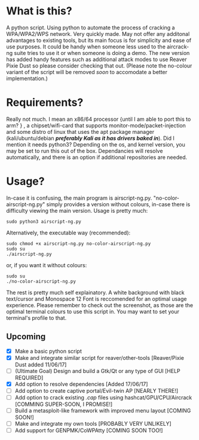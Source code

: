 # What is this?
A python script. Using python to automate the process of cracking a WPA/WPA2/WPS network. Very quickly made. May not offer any additonal advantages to existing tools, but its main focus is for simplicity and ease of use purposes. It could be handy when someone less used to the aircrack-ng suite tries to use it or when someone is doing a demo. The new version has added handy features such as additional attack modes to use Reaver Pixie Dust so please consider checking that out. (Please note the no-colour variant of the script will be removed *soon* to accomodate a better implementation.)
# Requirements?
Really not much. I mean an x86/64 processor {until I am able to port this to arm? } , a chipset/wifi-card that supports monitor-mode/packet-injection and some distro of linux that uses the apt package manager (kali/ubuntu/debian **_preferably Kali as it has drivers baked in_**). Did I mention it needs python3? Depending on the os, and kernel version, you may be set to run this out of the box. Dependancies will resolve automatically, and there is an option if additional repositories are needed.
# Usage?
In-case it is confusing, the main program is airscript-ng.py. "no-color-airscript-ng.py" simply provides a version without colours, in-case there is difficulty viewing the main version.
Usage is pretty much:
```
sudo python3 airscript-ng.py
```
Alternatively, the executable way (recommended): 
```
sudo chmod +x airscript-ng.py no-color-airscript-ng.py
sudo su
./airscript-ng.py
```
or, if you want it without colours:
```
sudo su
./no-color-airscript-ng.py
```
The rest is pretty much self explainatory. A white background with black text/cursor and Monospace 12 Font is reccomended for an optimal  usage experience. Please remember to check out the screenshot, as those are the optimal terminal colours to use this script in. You may want to set your terminal's profile to that.
## Upcoming
- [x] Make a basic python script
- [x] Make and integrate similar script for reaver/other-tools [Reaver/Pixie Dust added 11/06/17]
- [ ] (Ultimate Goal) Design and build a Gtk/Qt or any type of GUI [HELP REQUIRED]
- [x] Add option to resolve dependencies [Added 17/06/17]
- [ ] Add option to create captive portal/Evil-twin AP [NEARLY THERE!]
- [ ] Add option to crack existing *.cap* files using hashcat/GPU/CPU/Aircrack [COMMING SUPER-SOON, I PROMISE!]
- [ ] Build a metasploit-like framework with improved menu layout [COMING SOON!]
- [ ] Make and integrate my own tools [PROBABLY VERY UNLIKELY]
- [ ] Add support for GENPMK/CoWPAtty [COMING SOON TOO!]
